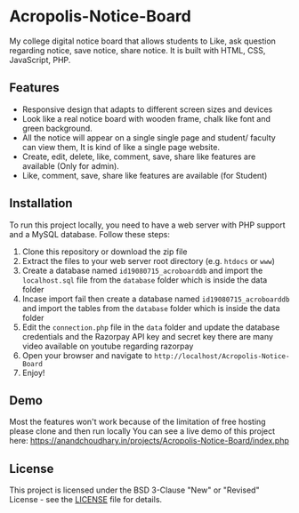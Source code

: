 # Acropolis-Notice-Board

My college digital notice board that allows students to Like, ask question regarding notice, save notice, share notice. It is built with HTML, CSS, JavaScript, PHP.

## Features

- Responsive design that adapts to different screen sizes and devices
- Look like a real notice board with wooden frame, chalk like font and green background.
- All the notice will appear on a single single page and student/ faculty can view them, It is kind of like a single page website.
- Create, edit, delete, like, comment, save, share like features are available (Only for admin).
- Like, comment, save, share like features are available (for Student)

## Installation

To run this project locally, you need to have a web server with PHP support and a MySQL database. Follow these steps:

1. Clone this repository or download the zip file
2. Extract the files to your web server root directory (e.g. `htdocs` or `www`)
3. Create a database named `id19080715_acroboarddb` and import the `localhost.sql` file from the `database` folder which is inside the data folder 
4. Incase import fail then create a database named `id19080715_acroboarddb` and import the tables from the `database` folder which is inside the data folder
5. Edit the `connection.php` file in the `data` folder and update the database credentials and the Razorpay API key and secret key there are many video available on youtube regarding razorpay
6. Open your browser and navigate to `http://localhost/Acropolis-Notice-Board`
7. Enjoy!

## Demo
Most the features won't work because of the limitation of free hosting please clone and then run locally
You can see a live demo of this project here: https://anandchoudhary.in/projects/Acropolis-Notice-Board/index.php

## License

This project is licensed under the BSD 3-Clause "New" or "Revised" License - see the [LICENSE](LICENSE) file for details.

